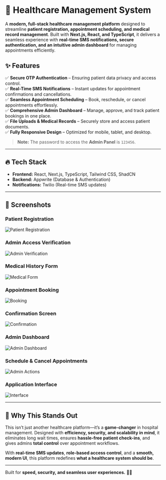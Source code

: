 # 🚀 Healthcare Management System  

A **modern, full-stack healthcare management platform** designed to streamline **patient registration, appointment scheduling, and medical record management**. Built with **Next.js, React, and TypeScript**, it delivers a seamless experience with **real-time SMS notifications, secure authentication, and an intuitive admin dashboard** for managing appointments efficiently.  

## ✨ Features  

✅ **Secure OTP Authentication** – Ensuring patient data privacy and access control.  
✅ **Real-Time SMS Notifications** – Instant updates for appointment confirmations and cancellations.  
✅ **Seamless Appointment Scheduling** – Book, reschedule, or cancel appointments effortlessly.  
✅ **Comprehensive Admin Dashboard** – Manage, approve, and track patient bookings in one place.  
✅ **File Uploads & Medical Records** – Securely store and access patient documents.  
✅ **Fully Responsive Design** – Optimized for mobile, tablet, and desktop.  

> **Note:** The password to access the **Admin Panel** is `123456`.

---

## 🔥 Tech Stack  

- **Frontend:** React, Next.js, TypeScript, Tailwind CSS, ShadCN  
- **Backend:** Appwrite (Database & Authentication)  
- **Notifications:** Twilio (Real-time SMS updates)  

---

## 📸 Screenshots  

### **Patient Registration**  
![Patient Registration](https://github.com/user-attachments/assets/0b7ba488-357e-46ca-86e7-3a4a2b17856b)  

### **Admin Access Verification**  
![Admin Verification](https://github.com/user-attachments/assets/087d645b-6515-48d5-ac97-7baeb42aa037)  

### **Medical History Form**  
![Medical Form](https://github.com/user-attachments/assets/2577caa4-a3cf-448f-9524-6ffe96a2c1bb)  

### **Appointment Booking**  
![Booking](https://github.com/user-attachments/assets/69bfd269-1d4d-4a0e-b06c-aea4af735997)  

### **Confirmation Screen**  
![Confirmation](https://github.com/user-attachments/assets/5f1fe08a-0934-404a-a5cd-4b0805565b64)  

### **Admin Dashboard**  
![Admin Dashboard](https://github.com/user-attachments/assets/ea8f3aee-6cd3-415b-ae57-146b89114fb0)  

### **Schedule & Cancel Appointments**  
![Admin Actions](https://github.com/user-attachments/assets/abca79b3-6589-4255-bb51-185cc5aa2e40)  

### **Application Interface**  
![Interface](https://github.com/user-attachments/assets/90c73c54-be50-4114-871d-1f30032ab81c)  

---

## 🚀 Why This Stands Out  

This isn’t just another healthcare platform—it’s a **game-changer** in hospital management. Designed with **efficiency, security, and scalability in mind**, it eliminates long wait times, ensures **hassle-free patient check-ins**, and gives admins **total control** over appointment workflows.  

With **real-time SMS updates**, **role-based access control**, and a **smooth, modern UI**, this platform redefines **what a healthcare system should be**.  

---

Built for **speed, security, and seamless user experiences.** 🚀🔥
